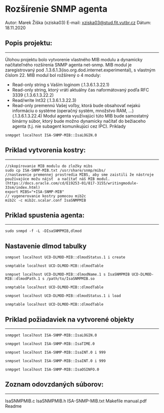 # Rozšírenie SNMP agenta
Autor: Marek Žiška (xziska03)
E-mail: xziska03@stud.fit.vutbr.cz
Dátum: 18.11.2020

## Popis projektu:
------------------
Úlohou projektu bolo vytvorenie vlastného MIB modulu a dynamicky načítateľného rozšírenia SNMP agenta net-snmp. MIB modul je zaregistrovaný pod .1.3.6.1.3(iso.org.dod.internet.experimental), s vlastným číslom 22. MIB modul bol rožšírený o 4 moduly: 
 -    Read-only string s Vaším loginom (.1.3.6.1.3.22.1)
 -    Read-only string, ktorý vráti aktuálny čas naformátovaný podľa RFC 3339 (.1.3.6.1.3.22.2)
 -    Read/write Int32 (.1.3.6.1.3.22.3)
 -    Read-only premennú Vašej voľby, ktorá bude obsahovať nejakú informáciu o systéme (operačný systém, množstvo RAM, ...) (.1.3.6.1.3.22.4)
Modul agenta využívajúci túto MIB bude samostatný binárny súbor, ktorý bude možno dynamicky načítať do bežiaceho agenta (t.j. nie subagent komunikujúci cez IPC).
Priklady
```    
snmpget localhost ISA-SNMP-MIB::IsaLOGIN.0
```

## Priklad vytvorenia kostry:
------------------
```
//skopírovanie MIB modulu do zložky mibs
sudo cp ISA-SNMP-MIB.txt /usr/share/snmp/mibs/
//nastavenie premennej prostredia MIBS, aby sme zaistili že nástroje používajúce možu nájsť  a načítať náš MIB modul. (https://docs.oracle.com/cd/E19253-01/817-3155/writingmodule-33sm/index.html)
export MIBS="+ISA-SNMP-MIB"
// vygenerovanie kostry pomocou mib2c
mib2c -c mib2c.scalar.conf IsaSNMPMIB
```

## Priklad spustenia agenta:
------------------
```
sudo snmpd -f -L -DIsaSNMPMIB,dlmod
```

## Nastavenie dlmod tabulky
```
snmpset localhost UCD-DLMOD-MIB::dlmodStatus.1 i create

snmptable localhost UCD-DLMOD-MIB::dlmodTable 

snmpset localhost UCD-DLMOD-MIB::dlmodName.1 s IsaSNMPMIB UCD-DLMOD-MIB::dlmodPath.1 s /path/to/IsaSNMPMIB.so

snmptable localhost UCD-DLMOD-MIB::dlmodTable 

snmpset localhost UCD-DLMOD-MIB::dlmodStatus.1 i load 

snmptable localhost UCD-DLMOD-MIB::dlmodTable 

```

## Priklad požiadaviek na vytvorené objekty
-------------------------
```
snmpget localhost ISA-SNMP-MIB::IsaLOGIN.0

snmpget localhost ISA-SNMP-MIB::IsaTIME.0

snmpset localhost ISA-SNMP-MIB::IsaINT.0 i 999

snmpset localhost ISA-SNMP-MIB::IsaINT.0 i 999

snmpget localhost ISA-SNMP-MIB::IsaOSINFO.0
```

## Zoznam odovzdaných súborov:
---------------------------
IsaSNMPMIB.c
IsaSNMPMIB.h
ISA-SNMP-MIB.txt
Makefile
manual.pdf
Readme
